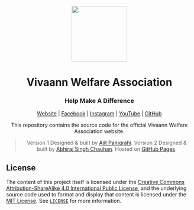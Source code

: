 <div align="center">
  
<img width="150px" height="150px" src="https://github.com/vivaann/vivaann.github.io/raw/master/assets/brand/logo.png" />

# Vivaann Welfare Association
### Help Make A Difference

[Website](https://vivaann.github.io/) | 
[Facebook](https://www.facebook.com/vivaannwelfareassociation/) | 
[Instagram](https://www.instagram.com/vivaannwelfare) | 
[YouTube](https://www.youtube.com/channel/UCe5LcTDnhIHbHI7buIVSBmQ) | 
[GitHub](https://www.github.com/vivaann/)

This repository contains the source code for the official Vivaann Welfare Association website.

> Version 1 Designed & built by [Ajit Panigrahi](https://twitter.com/ajitzero).
> Version 2 Designed & built by [Abhiraj Singh Chauhan](https://www.linkedin.com/in/abhirajsinghchauhan/).
> Hosted on [GitHub Pages](https://pages.github.com/).

</div>

## License

The content of this project itself is licensed under the [Creative Commons Attribution-ShareAlike 4.0 International Public License](https://creativecommons.org/licenses/by-sa/4.0/), and the underlying source code used to format and display that content is licensed under the [MIT License](https://opensource.org/licenses/MIT). See [`LICENSE`](https://github.com/vivaann/vivaann.github.io/blob/master/LICENSE) for more information.
